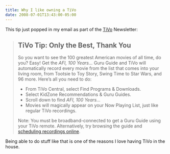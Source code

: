 ```yaml
---
title: Why I like owning a TiVo
date: 2008-07-01T13:43:00-05:00
---
```

This tip just popped in my email as part of the [TiVo](http://www.tivo.com/) Newsletter:

> ## **TiVo Tip: Only the Best, Thank You**
> 
> So you want to see the 100 greatest American movies of all time, do you? Easy! Get the _AFI, 100 Years…_ Guru Guide and TiVo will automatically record every movie from the list that comes into your living room, from Tootsie to Toy Story, Swing Time to Star Wars, and 96 more. Here&#8217;s all you need to do:
> 
>   * From TiVo Central, select Find Programs & Downloads. 
>   * Select KidZone Recommendations & Guru Guides. 
>   * Scroll down to find _AFI, 100 Years…_ 
>   * Movies will magically appear on your Now Playing List, just like regular TiVo recordings. 
> 
> Note: You must be broadband-connected to get a Guru Guide using your TiVo remote. Alternatively, try browsing the guide and <a href="http://mkmail.tivo.com/a/hBIaVixAtz1FXB7R5IsAxQ8Nvvv/tivo5" target="_blank">scheduling recordings online</a>. 

Being able to do stuff like that is one of the reasons I love having TiVo in the house.
